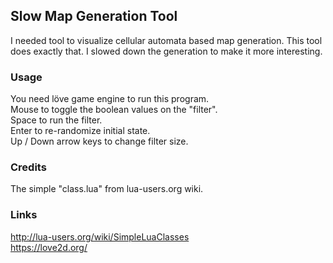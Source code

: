 ## Slow Map Generation Tool
I needed tool to visualize cellular automata based map generation. This tool does exactly that. I slowed down the generation to make it more interesting.

### Usage
You need löve game engine to run this program.  
Mouse to toggle the boolean values on the "filter".  
Space to run the filter.  
Enter to re-randomize initial state.  
Up / Down arrow keys to change filter size.  

### Credits
The simple "class.lua" from lua-users.org wiki.


### Links
http://lua-users.org/wiki/SimpleLuaClasses  
https://love2d.org/
